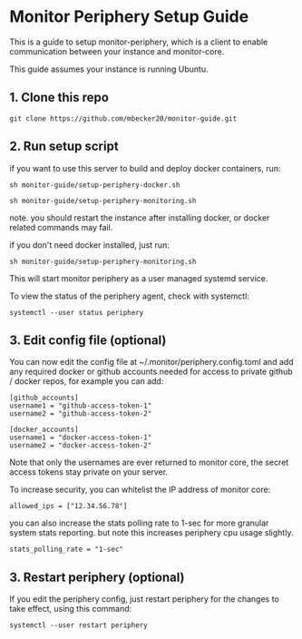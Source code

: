 # Monitor Periphery Setup Guide

This is a guide to setup monitor-periphery, which is a client to enable communication between your instance and monitor-core.

This guide assumes your instance is running Ubuntu.

## **1. Clone this repo**

```
git clone https://github.com/mbecker20/monitor-guide.git
```
## **2. Run setup script**

if you want to use this server to build and deploy docker containers, run:

```
sh monitor-guide/setup-periphery-docker.sh
```

```
sh monitor-guide/setup-periphery-monitoring.sh
```

note. you should restart the instance after installing docker, or docker related commands may fail.

if you don't need docker installed, just run:

```
sh monitor-guide/setup-periphery-monitoring.sh
```

This will start monitor periphery as a user managed systemd service.

To view the status of the periphery agent, check with systemctl:

```
systemctl --user status periphery
```

## **3. Edit config file (optional)**

You can now edit the config file at ~/.monitor/periphery.config.toml and add any required docker or github accounts needed for access to private github / docker repos, for example you can add:

```
[github_accounts]
username1 = "github-access-token-1"
username2 = "github-access-token-2"

[docker_accounts]
username1 = "docker-access-token-1"
username2 = "docker-access-token-2"
```

Note that only the usernames are ever returned to monitor core, the secret access tokens stay private on your server.

To increase security, you can whitelist the IP address of monitor core:

```
allowed_ips = ["12.34.56.78"]
```

you can also increase the stats polling rate to 1-sec for more granular system stats reporting. but note this increases periphery cpu usage slightly.

```
stats_polling_rate = "1-sec"
```

## **3. Restart periphery (optional)**

If you edit the periphery config, just restart periphery for the changes to take effect, using this command:

```
systemctl --user restart periphery
```
